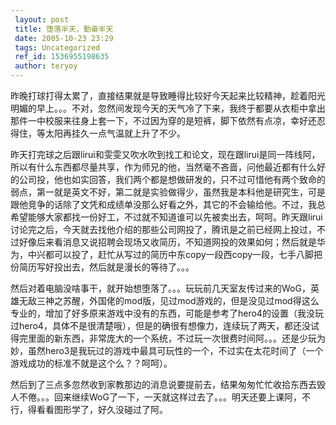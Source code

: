 ```yaml
---
 layout: post
 title: 堕落半天，勤奋半天
 date: 2005-10-23 23:29
 tags: Uncategorized
 ref_id: 1536955198635
 author: teryoy
---
```

昨晚打球打得太累了，直接结果就是导致睡得比较好今天起来比较精神，趁着阳光明媚的早上。。。不对，忽然间发现今天的天气冷了下来，我终于都要从衣柜中拿出那件一中校服来往身上套一下，不过因为穿的是短裤，脚下依然有点凉，幸好还忍得住，等太阳再挂久一点气温就上升了不少。

昨天打完球之后跟lirui和雯雯又吹水吹到找工和论文，现在跟lirui是同一阵线阿，所以有什么东西都尽量共享，作为师兄的他，当然毫不吝啬，问他最近都有什么好的公司投，他也如实回答，我们两个都是想做研发的，只不过可惜他有两个致命的弱点，第一就是英文不好，第二就是实验做得少，虽然我是本科他是研究生，可是跟他竞争的话除了文凭和成绩单没那么好看之外，其它的不会输给他。不过，我总希望能够大家都找一份好工，不过就不知道谁可以先被卖出去，呵呵。昨天跟lirui讨论完之后，今天就去找他介绍的那些公司网投了，腾讯是之前已经网上投过，不过好像后来看消息又说招聘会现场又收简历，不知道网投的效果如何；然后就是华为，中兴都可以投了，赶忙从写过的简历中东copy一段西copy一段，七手八脚把份简历写好投出去，然后就是漫长的等待了。。。

然后对着电脑没啥事干，就开始想堕落了。。。玩玩前几天室友传过来的WoG，英雄无敌三神之苏醒，外国佬的mod版，见过mod游戏的，但是没见过mod得这么专业的，增加了好多原来游戏中没有的东西，可能是参考了hero4的设置（我没玩过hero4，具体不是很清楚哦），但是的确很有想像力，连续玩了两天，都还没试得完里面的新东西，非常庞大的一个系统，不过玩一次很费时间阿。。。还是少玩为妙，虽然hero3是我玩过的游戏中最具可玩性的一个，不过实在太花时间了（一个游戏成功的标准不就是这个么？？呵呵）。

然后到了三点多忽然收到家教那边的消息说要提前去，结果匆匆忙忙收拾东西去毁人不倦。。。回来继续WoG了一下，一天就这样过去了。。。明天还要上课阿，不行，得看看图形学了，好久没碰过了阿。

